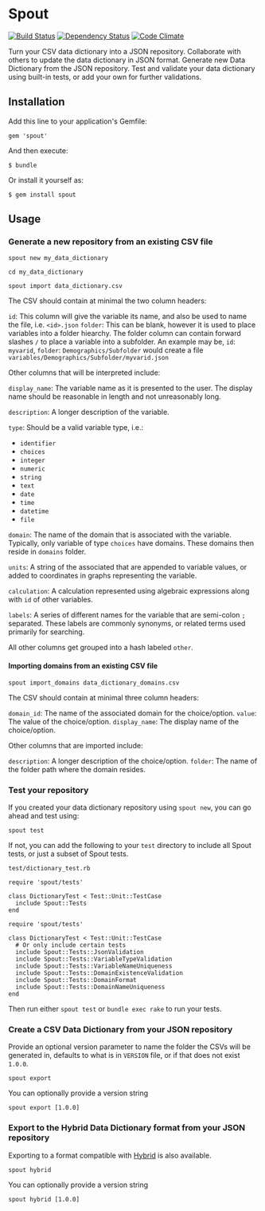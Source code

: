 # Spout

[![Build Status](https://travis-ci.org/sleepepi/spout.png?branch=master)](https://travis-ci.org/sleepepi/spout)
[![Dependency Status](https://gemnasium.com/sleepepi/spout.png)](https://gemnasium.com/sleepepi/spout)
[![Code Climate](https://codeclimate.com/github/sleepepi/spout.png)](https://codeclimate.com/github/sleepepi/spout)

Turn your CSV data dictionary into a JSON repository. Collaborate with others to update the data dictionary in JSON format. Generate new Data Dictionary from the JSON repository. Test and validate your data dictionary using built-in tests, or add your own for further validations.

## Installation

Add this line to your application's Gemfile:

    gem 'spout'

And then execute:

    $ bundle

Or install it yourself as:

    $ gem install spout

## Usage

### Generate a new repository from an existing CSV file

```
spout new my_data_dictionary

cd my_data_dictionary

spout import data_dictionary.csv
```

The CSV should contain at minimal the two column headers:

`id`: This column will give the variable its name, and also be used to name the file, i.e. `<id>.json`
`folder`: This can be blank, however it is used to place variables into a folder hiearchy. The folder column can contain forward slashes `/` to place a variable into a subfolder. An example may be, `id`: `myvarid`, `folder`: `Demographics/Subfolder` would create a file `variables/Demographics/Subfolder/myvarid.json`

Other columns that will be interpreted include:

`display_name`: The variable name as it is presented to the user. The display name should be reasonable in length and not unreasonably long.

`description`: A longer description of the variable.

`type`: Should be a valid variable type, i.e.:
  - `identifier`
  - `choices`
  - `integer`
  - `numeric`
  - `string`
  - `text`
  - `date`
  - `time`
  - `datetime`
  - `file`

`domain`: The name of the domain that is associated with the variable. Typically, only variable of type `choices` have domains.  These domains then reside in `domains` folder.

`units`: A string of the associated that are appended to variable values, or added to coordinates in graphs representing the variable.

`calculation`: A calculation represented using algebraic expressions along with `id` of other variables.

`labels`: A series of different names for the variable that are semi-colon `;` separated. These labels are commonly synonyms, or related terms used primarily for searching.

All other columns get grouped into a hash labeled `other`.

#### Importing domains from an existing CSV file

```
spout import_domains data_dictionary_domains.csv
```

The CSV should contain at minimal three column headers:

`domain_id`: The name of the associated domain for the choice/option.
`value`: The value of the choice/option.
`display_name`: The display name of the choice/option.

Other columns that are imported include:

`description`: A longer description of the choice/option.
`folder`: The name of the folder path where the domain resides.


### Test your repository

If you created your data dictionary repository using `spout new`, you can go ahead and test using:

```
spout test
```

If not, you can add the following to your `test` directory to include all Spout tests, or just a subset of Spout tests.

`test/dictionary_test.rb`

```
require 'spout/tests'

class DictionaryTest < Test::Unit::TestCase
  include Spout::Tests
end
```

```
require 'spout/tests'

class DictionaryTest < Test::Unit::TestCase
  # Or only include certain tests
  include Spout::Tests::JsonValidation
  include Spout::Tests::VariableTypeValidation
  include Spout::Tests::VariableNameUniqueness
  include Spout::Tests::DomainExistenceValidation
  include Spout::Tests::DomainFormat
  include Spout::Tests::DomainNameUniqueness
end
```

Then run either `spout test` or `bundle exec rake` to run your tests.


### Create a CSV Data Dictionary from your JSON repository

Provide an optional version parameter to name the folder the CSVs will be generated in, defaults to what is in `VERSION` file, or if that does not exist `1.0.0`.

```
spout export
```

You can optionally provide a version string

```
spout export [1.0.0]
```


### Export to the Hybrid Data Dictionary format from your JSON repository

Exporting to a format compatible with [Hybrid](https://github.com/sleepepi/hybrid) is also available.

```
spout hybrid
```

You can optionally provide a version string

```
spout hybrid [1.0.0]
```
